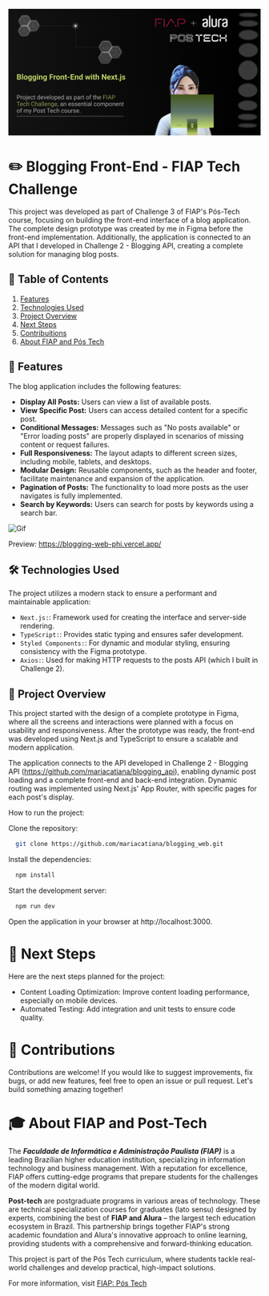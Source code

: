 ![Thumbnail](https://github.com/mariacatiana/imagens/blob/7d670369ca5ee10b106af48d3b14191766b38a6b/Thumbnail%20Blogging%20Front-End.png)


# ✏️ Blogging Front-End - FIAP Tech Challenge

This project was developed as part of Challenge 3 of FIAP's Pós-Tech course, focusing on building the front-end interface of a blog application. The complete design prototype was created by me in Figma before the front-end implementation. Additionally, the application is connected to an API that I developed in Challenge 2 - Blogging API, creating a complete solution for managing blog posts.

## 📖 Table of Contents
1. [Features](#Features)
2. [Technologies Used](#Technologies)
3. [Project Overview](#Overview)
4. [Next Steps](#Next_steps)
5. [Contribuitions](#Contribuitions)
6. [About FIAP and Pós Tech](#Fiap)


## 🔨 Features 

The blog application includes the following features:

- **Display All Posts:** Users can view a list of available posts.
- **View Specific Post:** Users can access detailed content for a specific post.
- **Conditional Messages:** Messages such as "No posts available" or "Error loading posts" are properly displayed in scenarios of missing content or request failures.
- **Full Responsiveness:** The layout adapts to different screen sizes, including mobile, tablets, and desktops.
- **Modular Design:** Reusable components, such as the header and footer, facilitate maintenance and expansion of the application.
- **Pagination of Posts:** The functionality to load more posts as the user navigates is fully implemented.
- **Search by Keywords:** Users can search for posts by keywords using a search bar.

![Gif](https://github.com/mariacatiana/imagens/blob/6510d9926dbc1819ceeafc38109a828ba8deeab9/Gif%20Blogging%20Front-End.gif)

Preview: https://blogging-web-phi.vercel.app/

## 🛠️ Technologies Used

The project utilizes a modern stack to ensure a performant and maintainable application:

- `Next.js:`: Framework used for creating the interface and server-side rendering.
- `TypeScript:`: Provides static typing and ensures safer development.
- `Styled Components:`: For dynamic and modular styling, ensuring consistency with the Figma prototype.
- `Axios:`: Used for making HTTP requests to the posts API (which I built in Challenge 2).  

## 👀 Project Overview

This project started with the design of a complete prototype in Figma, where all the screens and interactions were planned with a focus on usability and responsiveness. After the prototype was ready, the front-end was developed using Next.js and TypeScript to ensure a scalable and modern application.

The application connects to the API developed in Challenge 2 - Blogging API (https://github.com/mariacatiana/blogging_api), enabling dynamic post loading and a complete front-end and back-end integration. Dynamic routing was implemented using Next.js' App Router, with specific pages for each post's display.

How to run the project:

Clone the repository:

```bash
  git clone https://github.com/mariacatiana/blogging_web.git
```
Install the dependencies:

```bash
  npm install
```

Start the development server:

```bash
  npm run dev
```
Open the application in your browser at http://localhost:3000.

# 🔮 Next Steps

Here are the next steps planned for the project:

- Content Loading Optimization: Improve content loading performance, especially on mobile devices.
- Automated Testing: Add integration and unit tests to ensure code quality.

# 🤝 Contributions

Contributions are welcome! If you would like to suggest improvements, fix bugs, or add new features, feel free to open an issue or pull request. Let's build something amazing together!

# 🎓 About FIAP and Post-Tech

The ***Faculdade de Informática e Administração Paulista (FIAP)*** is a leading Brazilian higher education institution, specializing in information technology and business management. With a reputation for excellence, FIAP offers cutting-edge programs that prepare students for the challenges of the modern digital world.

**Post-tech** are postgraduate programs in various areas of technology. These are technical specialization courses for graduates (lato sensu) designed by experts, combining the best of **FIAP and Alura** – the largest tech education ecosystem in Brazil. This partnership brings together FIAP's strong academic foundation and Alura's innovative approach to online learning, providing students with a comprehensive and forward-thinking education.

This project is part of the Pós Tech curriculum, where students tackle real-world challenges and develop practical, high-impact solutions.

For more information, visit [FIAP: Pós Tech](https://postech.fiap.com.br/)
